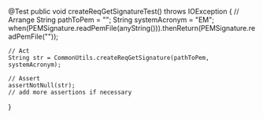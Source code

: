 @Test
public void createReqGetSignatureTest() throws IOException {
    // Arrange
    String pathToPem = "";
    String systemAcronym = "EM";
    when(PEMSignature.readPemFile(anyString())).thenReturn(PEMSignature.readPemFile(""));
    
    // Act
    String str = CommonUtils.createReqGetSignature(pathToPem, systemAcronym);
    
    // Assert
    assertNotNull(str);
    // add more assertions if necessary
}
